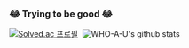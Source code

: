 ### 😂 Trying to be good 😂

[![Solved.ac
프로필](http://mazassumnida.wtf/api/v2/generate_badge?boj=realhongik)](https://solved.ac/realhongik)&nbsp;&nbsp;![WHO-A-U's github stats](https://github-readme-stats.vercel.app/api?username=WHO-A-U&show_icons=true)


<!--
**WHO-A-U/WHO-A-U** is a ✨ _special_ ✨ repository because its `README.md` (this file) appears on your GitHub profile.

Here are some ideas to get you started:

- 🔭 I’m currently working on ...
- 🌱 I’m currently learning ...
- 👯 I’m looking to collaborate on ...
- 🤔 I’m looking for help with ...
- 💬 Ask me about ...
- 📫 How to reach me: ...
- 😄 Pronouns: ...
- ⚡ Fun fact: ...
-->
